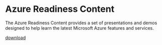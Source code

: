 <div>
<h1>Azure Readiness Content</h1>
<p>The Azure Readiness Content provides a set of presentations and demos designed to help learn the latest Microsoft Azure features and services.</p>
<p><a href="http://go.microsoft.com/fwlink/p/?LinkId=331133" class="solution-cta-link light-font arrowbtn green">download</a></p>
</div>